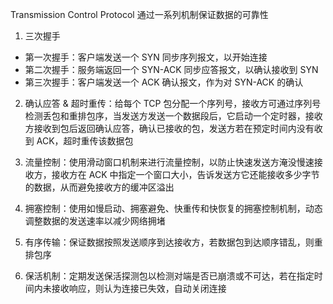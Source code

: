 Transmission Control Protocol 通过一系列机制保证数据的可靠性

1. 三次握手

- 第一次握手：客户端发送一个 SYN 同步序列报文，以开始连接
- 第二次握手：服务端返回一个 SYN-ACK 同步应答报文，以确认接收到 SYN
- 第三次握手：客户端发送一个 ACK 确认报文，作为对 SYN-ACK 的确认

2. 确认应答 & 超时重传：给每个 TCP 包分配一个序列号，接收方可通过序列号检测丢包和重排包序，当发送方发送一个数据段后，它启动一个定时器，接收方接收到包后返回确认应答，确认已接收的包，发送方若在预定时间内没有收到 ACK，超时重传该数据包

3. 流量控制：使用滑动窗口机制来进行流量控制，以防止快速发送方淹没慢速接收方，接收方在 ACK 中指定一个窗口大小，告诉发送方它还能接收多少字节的数据，从而避免接收方的缓冲区溢出

4. 拥塞控制：使用如慢启动、拥塞避免、快重传和快恢复的拥塞控制机制，动态调整数据的发送速率以减少网络拥堵

5. 有序传输：保证数据按照发送顺序到达接收方，若数据包到达顺序错乱，则重排包序

6. 保活机制：定期发送保活探测包以检测对端是否已崩溃或不可达，若在指定时间内未接收响应，则认为连接已失效，自动关闭连接
